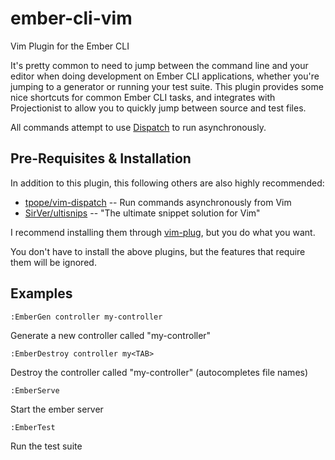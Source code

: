 # ember-cli-vim
Vim Plugin for the Ember CLI

It's pretty common to need to jump between the command line and your editor when doing development on Ember CLI applications, whether you're jumping to a generator or running your test suite.  This plugin provides some nice shortcuts for common Ember CLI tasks, and integrates with Projectionist to allow you to quickly jump between source and test files.

All commands attempt to use [Dispatch](https://github.com/tpope/vim-dispatch) to run asynchronously.

## Pre-Requisites & Installation

In addition to this plugin, this following others are also highly recommended:

- [tpope/vim-dispatch](https://github.com/tpope/vim-dispatch) -- Run commands asynchronously from Vim
- [SirVer/ultisnips](https://github.com/SirVer/ultisnips) -- "The ultimate snippet solution for Vim"

I recommend installing them through [vim-plug](https://github.com/junegunn/vim-plug), but you do what you want.

You don't have to install the above plugins, but the features that require them will be ignored.

## Examples

`:EmberGen controller my-controller`

Generate a new controller called "my-controller"

`:EmberDestroy controller my<TAB>`

Destroy the controller called "my-controller" (autocompletes file names)

`:EmberServe`

Start the ember server

`:EmberTest`

Run the test suite
